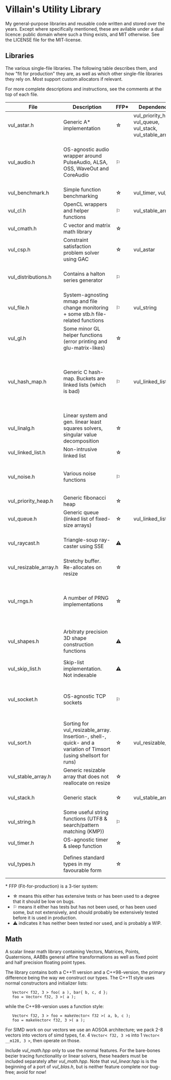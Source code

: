 # Villain's Utility Library
My general-purpose libraries and reusable code written and stored over the years. Except 
where specifically mentioned, these are avilable under a dual licence: public domain
where such a thing exists, and MIT otherwise. See the LICENSE file for the MIT-license.

## Libraries
The various single-file libraries. The following table describes them, and how "fit for production" they are, as well as which other single-file libraries they rely on. Most support custom allocators if relevant.

For more complete descriptions and instructions, see the comments at the top of each file.

| File | Description | FFP\* | Dependencies | Notes |
|------|-------------|-------|--------------|-------|
| vul_astar.h | Generic A\* implementation                                                          | &#9734; | vul_priority_heap, vul_queue, vul_stack, vul_stable_array |
| vul_audio.h | OS-agnostic audio wrapper around PulseAudio, ALSA, OSS, WaveOut and CoreAudio       | &#9872; |   | WIP: OSS is untested, >2 channels is untested. ALSA uses a hack instead of proper polling |
| vul_benchmark.h  | Simple function benchmarking                                                   | &#9734; | vul_timer, vul_sort |   |
| vul_cl.h | OpenCL wrappers and helper functions                                                   | &#9872; | vul_stable_array |   |
| vul_cmath.h | C vector and matrix math library                                                    | &#9734; |  | Needs tests, but used a lot |
| vul_csp.h | Constraint satisfaction problem solver using GAC                                      | &#9734; | vul_astar |  |
| vul_distributions.h | Contains a halton series generator                                          | &#9872; |  | Intended to contain more distributions as the need arises |
| vul_file.h | System-agnosting mmap and file change monitoring + some stb.h file-related functions | &#9872; | vul_string | Has seen some use, but has no tests. OS X file monitoring missing. |
| vul_gl.h | Some minor GL helper functions (error printing and glu-matrix-likes)                   | &#9734; | | |
| vul_hash_map.h | Generic C hash-map. Buckets are linked lists (which is bad)                      | &#9872; | vul_linked_list | Has seen plenty of use and is stable, but slow (and usage can be annoying. Rewrite coming at some point!) |
| vul_linalg.h | Linear system and gen. linear least squares solvers, singular value decomposition  | &#9734; | | |
| vul_linked_list.h | Non-intrusive linked list                                                     | &#9734; | | |
| vul_noise.h | Various noise functions                                                             | &#9872; | | Currently generates gaussian and worley noise only |
| vul_priority_heap.h | Generic fibonacci heap                                                      | &#9734; | | Needs tests |
| vul_queue.h | Generic queue (linked list of fixed-size arrays)                                    | &#9734; | vul_linked_list | |
| vul_raycast.h | Triangle-soup ray-caster using SSE                                                | &#9888; | | WIP (BVH version is incomplete, both untested) |
| vul_resizable_array.h | Stretchy buffer. Re-allocates on resize                                   | &#9734; | |  |
| vul_rngs.h | A number of PRNG implementations                                                     | &#9734; | | The PCG32 function implementation is Apache 2.0 licenced. See comment in source |
| vul_shapes.h | Arbitraty precision 3D shape construction functions                                | &#9888; | | WIP, only supports spheres (by tetrahedron subdivision) |
| vul_skip_list.h | Skip-list implementation. Not indexable                                         | &#9888; | | WIP/Broken |
| vul_socket.h | OS-agnostic TCP sockets                                                            | &#9872; |  | Needs more testing on windows and OS X, but has been used for game jams |
| vul_sort.h | Sorting for vul_resizable_array. Insertion-, shell-, quick- and a variation of Timsort (using shellsort for runs) | &#9734; | vul_resizable_array | |
| vul_stable_array.h | Generic resizable array that does not reallocate on resize                   | &#9734; | | |
| vul_stack.h | Generic stack                                                                       | &#9734; | vul_stable_array | Pointers to elements are stable |
| vul_string.h | Some useful string functions (UTF8 & search/pattern matching (KMP))                | &#9872; | | UTF-8 functions are due stb.h |
| vul_timer.h | OS-agnostic timer & sleep function                                                  | &#9734; | |  |
| vul_types.h | Defines standard types in my favourable form                                        | &#9734; | | Useful if you like the form, horrible otherwise. |

\* FFP (Fit-for-production) is a 3-tier system: 

- &#9734; means this either has extensive tests or has been used to a degree that it should be low on bugs.
- &#9872; means it either has tests but has not been used, or has been used some, but not extensively, and should
probably be extensively tested before it is used in production.
- &#9888; indicates it has neither been tested nor used, and is probably a WIP.

## Math
A scalar linear math library containing Vectors, Matrices, Points, Quaternions, AABBs
general affine transformations as well as fixed point and half precision floating 
point types.

The library contains both a C++11 version and a C++98-version, the primary difference
being the way we construct our types. The C++11 style uses normal constructors
and initializer lists:
```
   Vector< f32, 3 > foo( a ), bar{ b, c, d };
   foo = Vector< f32, 3 >( a );
```
while the C++98-version uses a function style:
```
   Vector< f32, 3 > foo = makeVector< f32 >( a, b, c );
   foo = makeVector< f32, 3 >( a );
```

For SIMD work on our vectors we use an AOSOA architecture; we pack 2-8 vectors into
vectors of simd types, f.e. 4 ```Vector< f32, 3 >```s into 1 ```Vector< __m128, 3 >```, then operate
on those. 

Include *vul_math.hpp* only to use the normal features. For the bare-bones bezier tracing functionality
or linear solvers, these headers must be included separately after *vul_math.hpp*. Note that *vul_linear.hpp* 
is is the beginning of a port of *vul_blas.h*, but is neither feature complete nor bug-free; avoid for now!

